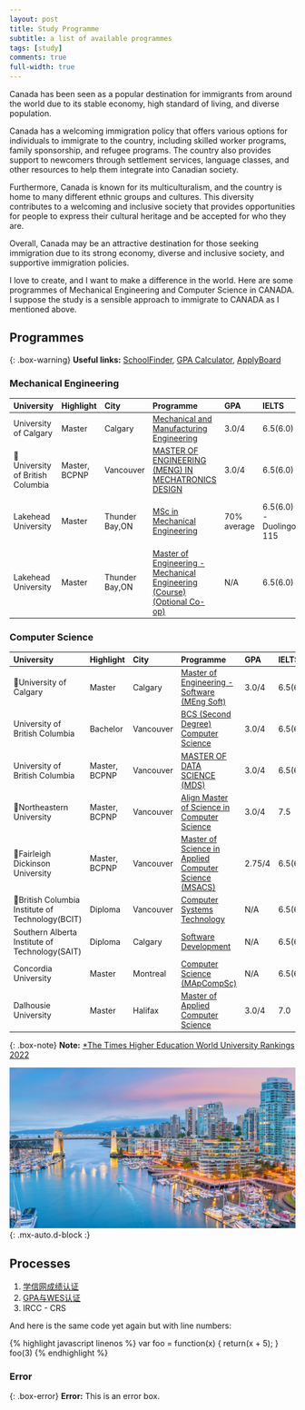 ```yaml
---
layout: post
title: Study Programme
subtitle: a list of available programmes
tags: [study]
comments: true
full-width: true
---
```


Canada has been seen as a popular destination for immigrants from around the world due to its stable economy, high standard of living, and diverse population.

Canada has a welcoming immigration policy that offers various options for individuals to immigrate to the country, including skilled worker programs, family sponsorship, and refugee programs. The country also provides support to newcomers through settlement services, language classes, and other resources to help them integrate into Canadian society.

Furthermore, Canada is known for its multiculturalism, and the country is home to many different ethnic groups and cultures. This diversity contributes to a welcoming and inclusive society that provides opportunities for people to express their cultural heritage and be accepted for who they are.

Overall, Canada may be an attractive destination for those seeking immigration due to its strong economy, diverse and inclusive society, and supportive immigration policies.

I love to create, and I want to make a difference in the world. Here are some programmes of Mechanical Engineering and Computer Science in CANADA. I suppose the study is a sensible approach to immigrate to CANADA as I mentioned above.

## Programmes

{: .box-warning}
**Useful links:** [SchoolFinder](https://www.schoolfinder.com/), [GPA Calculator](https://applications.wes.org/igpa-calculator/), [ApplyBoard](https://www.applyboard.com/)

### Mechanical Engineering

| University | Highlight | City | Programme | GPA | IELTS | Deadline | Duration | Tuition|
| :--------- |:------- | :--- | :-------- | :-- | :---- | :------- | :------- | :----- |
| University of Calgary | Master | Calgary | [Mechanical and Manufacturing Engineering](https://grad.ucalgary.ca/future-students/explore-programs/mechanical-and-manufacturing-engineering-meng-course) | 3.0/4 | 6.5(6.0) | September 1(March 1) | 2 years | $38,000 CAD |
| 🌟University of British Columbia | Master, BCPNP  | Vancouver | [MASTER OF ENGINEERING (MENG) IN MECHATRONICS DESIGN](https://mech.ubc.ca/graduate/prospective/applications-admissions/meng-mechatronics-design/) | 3.0/4 | 6.5(6.0) | September 1(October 1 ~ February 15) | 12 months | $25,000 CAD |
| Lakehead University | Master | Thunder Bay,ON | [MSc in Mechanical Engineering](https://www.lakeheadu.ca/programs/graduate/programs/masters/engineering-mechanical/node/17225#requirements) | 70% average | 6.5(6.0) - Duolingo 115 | September 1(October 1 ~ February 15) | 2 years | $32,000 CAD |
| Lakehead University | Master | Thunder Bay,ON | [Master of Engineering - Mechanical Engineering (Course) (Optional Co-op)](https://www.applyboard.com/schools/university-of-ottawa/programs/master-of-engineering-mechanical-engineering-course-optional-co-op#about) | N/A | 6.5(6.0) | September 1(2024-01-31) | 2 years | $23,920 CAD |



### Computer Science

| University | Highlight | City | Programme | GPA | IELTS | Deadline | Duration | Tuition|
| :--------- |:------- | :--- | :-------- | :-- | :---- | :------- | :------- | :----- |
| 🌟University of Calgary | Master | Calgary | [Master of Engineering - Software (MEng Soft)](https://grad.ucalgary.ca/future-students/explore-programs/electrical-and-computer-engineering-meng-software-course) | 3.0/4 | 6.5(6.0) | September 1(March 1) | 2 years | $38,000 CAD |
| University of British Columbia | Bachelor | Vancouver | [BCS (Second Degree) Computer Science](https://www.cs.ubc.ca/students/undergrad/degree-programs/bcs-program-second-degree) | 3.0/4 | 6.5(6.0) | September 1(January 15) | 2 years | N/A |
| University of British Columbia | Master, BCPNP | Vancouver | [MASTER OF DATA SCIENCE (MDS)](https://www.grad.ubc.ca/prospective-students/graduate-degree-programs/master-of-data-science) | 3.0/4 | 6.5(6.0) | September 1(January 31) | 10 months | $53,000 CAD |
| 🌟Northeastern University | Master, BCPNP  | Vancouver | [Align Master of Science in Computer Science](https://vancouver.northeastern.edu/academic_program/align-master-of-science-in-computer-science/) | 3.0/4 | 7.5 | September 1(April 15) | 2.5 years | $75,000 CAD |
| 🌟Fairleigh Dickinson University | Master, BCPNP  | Vancouver | [ Master of Science in Applied Computer Science (MSACS) ](https://www.fdu.edu/program/msacs-applied-computer-science/) | 2.75/4 | 6.5(6.5) | Fall, Spring, Summer | 2 years | $35,000 USD |
| 🌟British Columbia Institute of Technology(BCIT) | Diploma | Vancouver | [ Computer Systems Technology ](https://www.bcit.ca/programs/computer-systems-technology-diploma-full-time-5500dipma/) | N/A | 6.5(6.0) | January 1(March 15 ~ August 30) | 2 years | $46,000 CAD |
| Southern Alberta Institute of Technology(SAIT) | Diploma | Calgary | [ Software Development ](https://www.sait.ca/programs-and-courses/diplomas/software-development) | N/A | 6.5(6.0) | January 8() | 2 years | $51,000 CAD |
| Concordia University | Master | Montreal | [Computer Science (MApCompSc) ](https://www.concordia.ca/academics/graduate/computer-science-mcompsci-applied.html) | N/A | 6.5(6.0) | Fall, Winter | 2 years | $35,000 CAD |
| Dalhousie University | Master | Halifax | [Master of Applied Computer Science](https://www.dal.ca/faculty/computerscience/graduate-programs/grad-handbook/how-to-apply.html) | 3.0/4 | 7.0 | January(August 1), September(March 1) | 2 years | N/A|


{: .box-note}
**Note:** [*The Times Higher Education World University Rankings 2022
](https://www.timeshighereducation.com/world-university-rankings/2022/world-ranking#!/page/0/length/25/sort_by/rank/sort_order/asc/cols/stats)



![vancouver](/assets/img/hero-vancouver-skyline-british-columbia-citystudio.jpg){: .mx-auto.d-block :}



## Processes

1. [学信网成绩认证](https://www.zhihu.com/tardis/bd/art/381855478?source_id=1001)
2. [GPA与WES认证](https://zhuanlan.zhihu.com/p/40695486?utm_id=0)
3. IRCC - CRS


And here is the same code yet again but with line numbers:

{% highlight javascript linenos %}
var foo = function(x) {
  return(x + 5);
}
foo(3)
{% endhighlight %}

### Error

{: .box-error}
**Error:** This is an error box.
